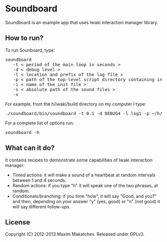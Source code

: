 Soundboard 
=====

Soundboard is an example app that uses Iwaki interaction manager library. 


## How to run?

To run Sounboard, type:

<pre>
soundboard 
   -t < period of the main loop in seconds > 
   -d < debug level > 
   -l < location and prefix of the log file > 
   -p < path of the top-level script directory containing init file > 
   -i < name of the init file > 
   -s < absolute path of the sound files > 
   -x
</pre>

For example, from the h/iwaki/build directory on my computer I type:
<pre>
./soundboard/bin/soundboard -t 0.1 -d DEBUG4 -l log1 -p ~/h/iwaki/soundboard/scripts -i initialize_im.georgi.xml -s ~/h/iwaki/soundboard/sounds -x
</pre>

For a complete list of options run:
<pre>
soundboard -h
</pre>

## What can it do?

It contains recipes to demonstrate some capabilities of Iwaki interaction manager:

  - Timed actions: it will make a sound of a heartbeat at random intervals between 1 and 4 seconds.
  - Random actions: if you type "h" it will speak one of the two phrases, at random.
  - Conditionals/branching: if you time "how", it will say "Good, and you?" and then, depending on your answer "y" (yes, good) or "n" (not good) it will say different follow-ups.

## License

Copyright (C) 2012-2013 Maxim Makatchev. Released under GPLv3.
